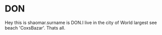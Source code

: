 # DON
Hey this is shaomar.surname is DON.I live in the city of World largest see beach 'CoxsBazar'. Thats all. 

